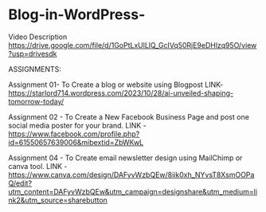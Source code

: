 # Blog-in-WordPress-
Video Description
https://drive.google.com/file/d/1GoPtLxUlLlQ_GcIVq50RjE9eDHlzq95O/view?usp=drivesdk

ASSIGNMENTS:

Assignment 01- To Create a blog or website using Blogpost LINK-
https://starlord714.wordpress.com/2023/10/28/ai-unveiled-shaping-tomorrow-today/

Assignment 02 - To Create a New Facebook Business Page and post one social media poster for your brand. LINK - https://www.facebook.com/profile.php?id=61550657639006&mibextid=ZbWKwL

Assignment 04 - To Create email newsletter design using MailChimp or canva tool. LINK  -    
https://www.canva.com/design/DAFyvWzbQEw/8iik0xh_NYvsT8XsmOOPaQ/edit?utm_content=DAFyvWzbQEw&utm_campaign=designshare&utm_medium=link2&utm_source=sharebutton
